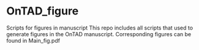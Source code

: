 # OnTAD_figure
Scripts for figures in manuscript
This repo includes all scripts that used to generate figures in the OnTAD manuscript.
Corresponding figures can be found in Main_fig.pdf
